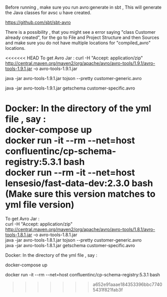 Before running , make sure you run avro:generate in sbt , This will generate the Java classes for avsc u have created.

https://github.com/sbt/sbt-avro

There is a possibility , that you might see a error saying "class Customer already created", for the go to File and Project Structure and
then Sources and make sure you do not have multiple locations for "compiled_avro" locations.

<<<<<<< HEAD
To get Avro Jar :
curl -H "Accept: application/zip"  http://central.maven.org/maven2/org/apache/avro/avro-tools/1.9.1/avro-tools-1.9.1.jar -o avro-tools-1.9.1.jar  

java -jar avro-tools-1.9.1.jar tojson --pretty customer-generic.avro  

java -jar avro-tools-1.9.1.jar getschema customer-specific.avro


Docker:
In the directory of the yml file , say :  
docker-compose up  
docker run -it --rm --net=host confluentinc/cp-schema-registry:5.3.1 bash  
docker run --rm -it --net=host lensesio/fast-data-dev:2.3.0 bash  (Make sure this version matches to yml file version)
=======
To get Avro Jar :  
curl -H "Accept: application/zip"  http://central.maven.org/maven2/org/apache/avro/avro-tools/1.8.1/avro-tools-1.8.1.jar -o avro-tools-1.8.1.jar   
java -jar avro-tools-1.8.1.jar tojson --pretty customer-generic.avro   
java -jar avro-tools-1.8.1.jar getschema customer-specific.avro


Docker:
In the directory of the yml file , say :   

docker-compose up    

docker run -it --rm --net=host confluentinc/cp-schema-registry:5.3.1 bash
>>>>>>> a652e91aaae184353396bbc77405431f821fab3f
